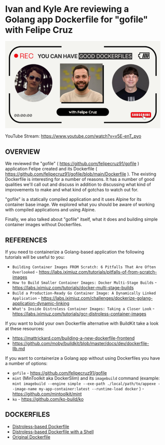 # Ivan and Kyle Are reviewing a Golang app Dockerfile for "gofile" with Felipe Cruz

[![Ivan and Kyle Are reviewing a Golang app Dockerfile for "gofile" with Felipe Cruz](/images/gofile_golang_app_dockerfile_review.png)](https://www.youtube.com/watch?v=v5E-enT_pyo)

YouTube Stream: https://www.youtube.com/watch?v=v5E-enT_pyo

## OVERVIEW

We reviewed the "gofile" ( https://github.com/felipecruz91/gofile ) application Felipe created and its Dockerfile ( https://github.com/felipecruz91/gofile/blob/main/Dockerfile ). The existing Dockerfile is interesting for a number of reasons. It has a number of good qualities we'll call out and discuss in addition to discussing what kind of improvements to make and what kind of gotchas to watch out for.

"gofile" is a statically compiled application and it uses Alpine for its container base image. We explored what you should be aware of working with compiled applications and using Alpine.

Finally, we also talked about "gofile" itself, what it does and building simple container images without Dockerfiles.

## REFERENCES

If you need to containerize a Golang-based application the following tutorials will be useful to you:

* `Building Container Images FROM Scratch: 6 Pitfalls That Are Often Overlooked` - https://labs.iximiuz.com/tutorials/pitfalls-of-from-scratch-images
* `How to Build Smaller Container Images: Docker Multi-Stage Builds` - https://labs.iximiuz.com/tutorials/docker-multi-stage-builds
* `Build a Production-Ready Go Container Image: A Dynamically Linked Application` - https://labs.iximiuz.com/challenges/dockerize-golang-application-dynamic-linking
* `What's Inside Distroless Container Images: Taking a Closer Look` - https://labs.iximiuz.com/tutorials/gcr-distroless-container-images

If you want to build your own Dockerfile alternative with BuildKit take a look at these resources:

* https://mattrickard.com/building-a-new-dockerfile-frontend
* https://github.com/moby/buildkit/blob/master/docs/dev/dockerfile-llb.md

If you want to containerize a Golang app without using Dockerfiles you have a number of options:

* `gofile` - https://github.com/felipecruz91/gofile 
* `mint` (MinToolkit aka DockerSlim) and its `imagebuild` command (example: `mint imagebuild --engine simple --exe-path ./local/path/to/appexe --image-name my-app-container:latest --runtime-load docker` ) - https://github.com/mintoolkit/mint
* `ko` - https://github.com/ko-build/ko

## DOCKERFILES

* [Distroless-based Dockerfile](./Dockerfile.distroless)
* [Distroless-based Dockerfile with a Shell](Dockerfile.distroless.shell)
* [Original Dockerfile](./Dockerfile.original)
